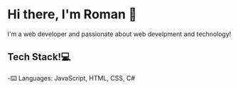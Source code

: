 <h1>Hi there, I'm Roman 👋</h1>
I'm a web developer and passionate about web develpment and technology!
<h2>Tech Stack!💻</h2>
-⌨️ Languages: JavaScript, HTML, CSS, C#
<br>
<!--
**RMWernsing/RMWernsing** is a ✨ _special_ ✨ repository because its `README.md` (this file) appears on your GitHub profile.

Here are some ideas to get you started:

- 🔭 I’m currently working on ...
- 🌱 I’m currently learning ...
- 👯 I’m looking to collaborate on ...
- 🤔 I’m looking for help with ...
- 💬 Ask me about ...
- 📫 How to reach me: ...
- 😄 Pronouns: ...
- ⚡ Fun fact: ...
-->
![Your GitHub stats](https://github-readme-stats.vercel.app/api?username=RMWernsing&show_icons=true&theme=dark)

